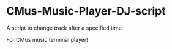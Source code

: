 # CMus-Music-Player-DJ-script

A script to change track after a specified time

For CMus music terminal player!
